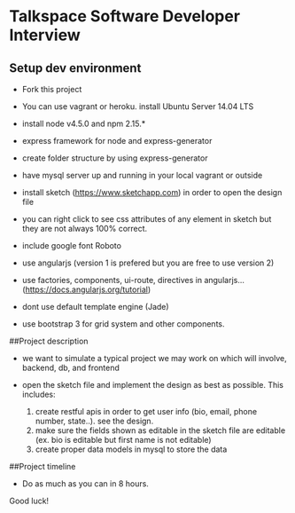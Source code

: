 # Talkspace Software Developer Interview
## Setup dev environment

- Fork this project

- You can use vagrant or heroku. install Ubuntu Server 14.04 LTS

- install node v4.5.0 and npm 2.15.*

- express framework for node and express-generator

- create folder structure by using express-generator

- have mysql server up and running in your local vagrant or outside

- install sketch (https://www.sketchapp.com) in order to open the design file

- you can right click to see css attributes of any element in sketch but they are not always 100% correct.

- include google font Roboto 

- use angularjs (version 1 is prefered but you are free to use version 2)

- use factories, components, ui-route, directives in angularjs...  (https://docs.angularjs.org/tutorial)

- dont use default template engine (Jade)

- use bootstrap 3 for grid system and other components.

##Project description

- we want to simulate a typical project we may work on which will involve, backend, db, and frontend

- open the sketch file and implement the design as best as possible. This includes:

  1. create restful apis in order to get user info (bio, email, phone number, state..). see the design.
  2. make sure the fields shown as editable in the sketch file are editable (ex. bio is editable but first name is not editable)
  3. create proper data models in mysql to store the data
  
##Project timeline

- Do as much as you can in 8 hours.
  
Good luck!




